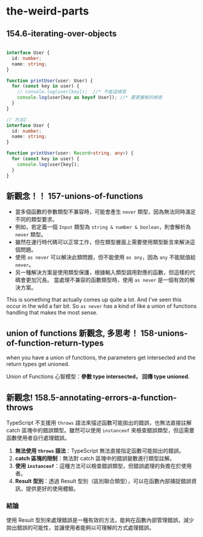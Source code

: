 # the-weird-parts

## 154.6-iterating-over-objects

```ts

interface User {
  id: number;
  name: string;
}

function printUser(user: User) {
  for (const key in user) {
    // console.log(user[key]);  //* 不能這樣寫
    console.log(user[key as keyof User]); //* 要更嚴格的檢查
  }
}

```

```ts
// 方法2
interface User {
  id: number;
  name: string;
}

function printUser(user: Record<string, any>) {
  for (const key in user) {
    console.log(user[key]);
  }
}

```


## 新觀念！！ 157-unions-of-functions 

- 當多個函數的參數類型不兼容時，可能會產生 `never` 類型，因為無法同時滿足不同的類型要求。
- 例如，若定義一個 `Input` 類型為 `string & number & boolean`，則會解析為 `never` 類型。
- 雖然在運行時代碼可以正常工作，但在類型層面上需要使用類型斷言來解決這個問題。
- 使用 `as never` 可以解決此類問題，但不能使用 `as any`，因為 `any` 不能賦值給 `never`。
- 另一種解決方案是使用類型保護，根據輸入類型調用對應的函數，但這樣的代碼會更加冗長。
當處理不兼容的函數類型時，使用 `as never` 是一個有效的解決方案。

This is something that actually comes up quite a lot.
And I've seen this occur in the wild a fair bit.
So `as never` has a kind of like a union of functions handling that makes the most sense.



## union of functions 新觀念, 多思考！ 158-unions-of-function-return-types
when you have a union of functions,
the parameters get intersected and the return types get unioned.

Union of Functions 心智模型：**參數 type intersected， 回傳 type unioned.**


## 新觀念! 158.5-annotating-errors-a-function-throws
TypeScript 不支援用 `throws` 語法來描述函數可能拋出的錯誤，也無法直接註解 catch 區塊中的錯誤類型。雖然可以使用 `instanceof` 來檢查錯誤類型，但這需要函數使用者自行處理錯誤。
1. **無法使用 `throws` 語法**：TypeScript 無法直接指定函數可能拋出的錯誤。
2. **catch 區塊的限制**：無法對 catch 區塊中的錯誤變數進行類型註解。
3. **使用 `instanceof`**：這種方法可以檢查錯誤類型，但錯誤處理的負擔在於使用者。
4. **Result 型別**：透過 Result 型別（區別聯合類型），可以在函數內部捕捉錯誤資訊，提供更好的使用體驗。
### 結論
使用 Result 型別來處理錯誤是一種有效的方法，能夠在函數內部管理錯誤，減少拋出錯誤的可能性，並讓使用者能夠以可理解的方式處理錯誤。

